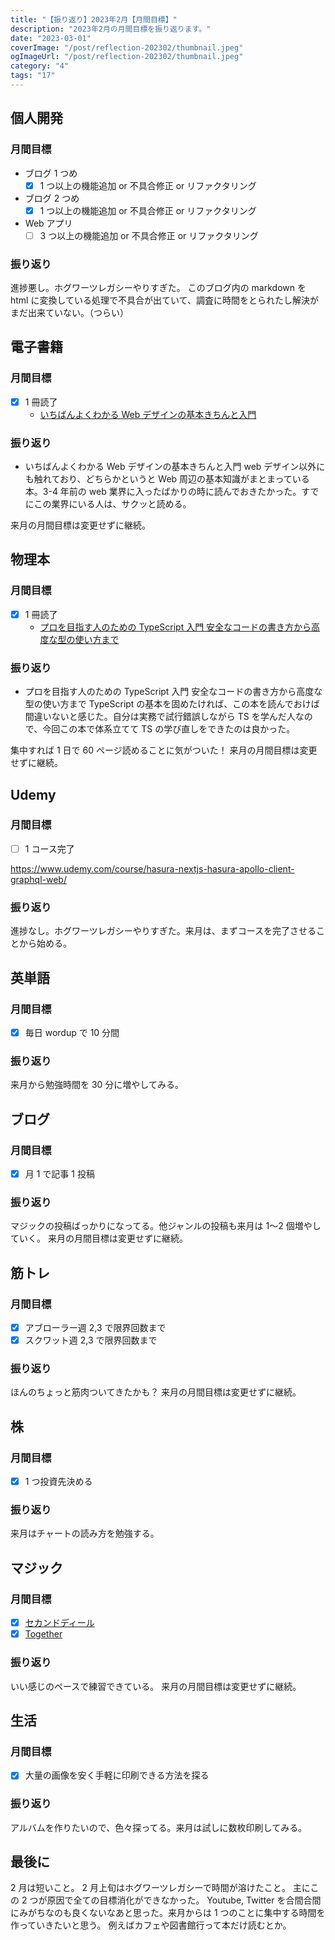 ```yaml
---
title: "【振り返り】2023年2月【月間目標】"
description: "2023年2月の月間目標を振り返ります。"
date: "2023-03-01"
coverImage: "/post/reflection-202302/thumbnail.jpeg"
ogImageUrl: "/post/reflection-202302/thumbnail.jpeg"
category: "4"
tags: "17"
---
```


## **個人開発**

### 月間目標

- ブログ 1 つめ
  - [x] 1 つ以上の機能追加 or 不具合修正 or リファクタリング
- ブログ 2 つめ
  - [x] 1 つ以上の機能追加 or 不具合修正 or リファクタリング
- Web アプリ
  - [ ] 3 つ以上の機能追加 or 不具合修正 or リファクタリング

### 振り返り

進捗悪し。ホグワーツレガシーやりすぎた。
このブログ内の markdown を html に変換している処理で不具合が出ていて、調査に時間をとられたし解決がまだ出来ていない。（つらい）

## **電子書籍**

### 月間目標

- [x] 1 冊読了
  - [いちばんよくわかる Web デザインの基本きちんと入門](https://book.dmm.com/product/728929/k381asbcr00417/?dmmref=shelf_Library&i3_ref=list&i3_ord=2)

### 振り返り

- いちばんよくわかる Web デザインの基本きちんと入門
  web デザイン以外にも触れており、どちらかというと Web 周辺の基本知識がまとまっている本。3-4 年前の web 業界に入ったばかりの時に読んでおきたかった。すでにこの業界にいる人は、サクッと読める。

来月の月間目標は変更せずに継続。

## **物理本**

### 月間目標

- [x] 1 冊読了
  - [プロを目指す人のための TypeScript 入門 安全なコードの書き方から高度な型の使い方まで](https://gihyo.jp/book/2022/978-4-297-12747-3)

### 振り返り

- プロを目指す人のための TypeScript 入門 安全なコードの書き方から高度な型の使い方まで
  TypeScript の基本を固めたければ、この本を読んでおけば間違いないと感じた。自分は実務で試行錯誤しながら TS を学んだ人なので、今回この本で体系立てて TS の学び直しをできたのは良かった。

集中すれば 1 日で 60 ページ読めることに気がついた！
来月の月間目標は変更せずに継続。

## **Udemy**

### 月間目標

- [ ] 1 コース完了

https://www.udemy.com/course/hasura-nextjs-hasura-apollo-client-graphql-web/

### 振り返り

進捗なし。ホグワーツレガシーやりすぎた。来月は、まずコースを完了させることから始める。

## **英単語**

### 月間目標

- [x] 毎日 wordup で 10 分間

### 振り返り

来月から勉強時間を 30 分に増やしてみる。

## **ブログ**

### 月間目標

- [x] 月 1 で記事 1 投稿

### 振り返り

マジックの投稿ばっかりになってる。他ジャンルの投稿も来月は 1〜2 個増やしていく。
来月の月間目標は変更せずに継続。

## **筋トレ**

### 月間目標

- [x] アブローラー週 2,3 で限界回数まで
- [x] スクワット週 2,3 で限界回数まで

### 振り返り

ほんのちょっと筋肉ついてきたかも？
来月の月間目標は変更せずに継続。

## **株**

### 月間目標

- [x] 1 つ投資先決める

### 振り返り

来月はチャートの読み方を勉強する。

## **マジック**

### 月間目標

- [x] [セカンドディール](https://muuuuminn.com/post/strike-second-deal)
- [x] [Together](https://muuuuminn.com/post/together)

### 振り返り

いい感じのペースで練習できている。
来月の月間目標は変更せずに継続。

## **生活**

### 月間目標

- [x] 大量の画像を安く手軽に印刷できる方法を探る

### 振り返り

アルバムを作りたいので、色々探ってる。来月は試しに数枚印刷してみる。

## **最後に**

2 月は短いこと。
2 月上旬はホグワーツレガシーで時間が溶けたこと。
主にこの 2 つが原因で全ての目標消化ができなかった。
Youtube, Twitter を合間合間にみがちなのも良くないなあと思った。来月からは 1 つのことに集中する時間を作っていきたいと思う。
例えばカフェや図書館行って本だけ読むとか。
